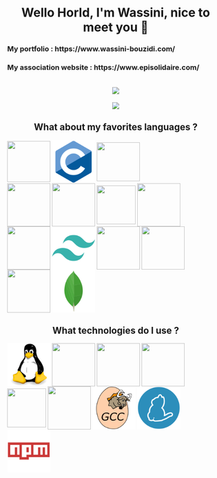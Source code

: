 
<h1 align="center" class="display-4 font-weight-bold">Wello Horld, I'm Wassini, nice to meet you 👋</h1>

<h3 style={{display: "inline"}}>My portfolio : https://www.wassini-bouzidi.com/</h3>
<h3 style={{display: "inline"}}>My association website : https://www.episolidaire.com/</h3>

<br/>
<div align="center">
<img src="https://github-readme-stats.vercel.app/api?username=wassb92&show_icons=true&count_private=true&theme=aura&include_all_commits=true&card_width=700&custom_title=Wassini%27s%20Stats%20%28private%20repositories%20are%20not%20included%29" align="center"/>
</div>
<br/>
<div align="center">
<img src="https://github-readme-stats.vercel.app/api/top-langs/?username=wassb92&count_private=true&theme=aura&custom_title=Wassini%27s%20Top%20Language%20%28private%20repositories%20are%20not%20included%29&card_width=700" align="center"/>
</div>


<h2 align="center" class="display-4 font-weight-bold">What about my favorites languages ?</h2>

<div>
	<div alt="Algorithm and Functional programming">
	    	<img src="https://github.com/isocpp/logos/blob/master/cpp_logo.svg" width="100" height="95" align="center" />
	    	<img src="https://github.com/devicons/devicon/blob/master/icons/c/c-original.svg" width="100" height="100" align="center"/>
    		<img src="https://github.com/yurijserrano/Github-Profile-Readme-Logos/blob/master/programming%20languages/bash.svg" width="100" height="90" align="center"/>
	</div>
	<div alt="web programming langages">
	    	<img src="https://github.com/yurijserrano/Github-Profile-Readme-Logos/blob/master/programming%20languages/typescript.svg" width="100" height="100" align="center"/>
	    	<img src="https://github.com/yurijserrano/Github-Profile-Readme-Logos/blob/master/programming%20languages/javascript.svg" width="100" height="100" align="center"/>
		<img src="https://marmelab.com/react-admin/assets/logo.svg" width="90" height="90" align="center"/>
    		<img src="https://github.com/yurijserrano/Github-Profile-Readme-Logos/blob/master/frameworks/react.svg" width="100" height="100" align="center"/>
    		<img src="https://github.com/yurijserrano/Github-Profile-Readme-Logos/blob/master/frameworks/nodejs.svg" width="100" height="100" align="center"/>
		<img src="https://github.com/devicons/devicon/blob/master/icons/tailwindcss/tailwindcss-plain.svg" width="100" height="100" align="center"/>
    		<img src="https://github.com/yurijserrano/Github-Profile-Readme-Logos/blob/master/others/html.svg" width="100" height="100" align="center"/>
    		<img src="https://github.com/yurijserrano/Github-Profile-Readme-Logos/blob/master/others/css.svg" width="100" height="100" align="center"/>
	</div>
	<div alt="database technologies">
    		<img src="https://github.com/yurijserrano/Github-Profile-Readme-Logos/blob/master/databases/postgresql.svg" width="100" height="100" align="center"/>
    		<img src="https://github.com/devicons/devicon/blob/master/icons/mongodb/mongodb-original.svg" width="100" height="100" align="center"/>
	</div>
</div>

<h2 align="center" class="display-4 font-weight-bold">What technologies do I use ?</h2>
<div>
	<img src="https://github.com/devicons/devicon/blob/master/icons/linux/linux-original.svg" width="100" height="100" align="center"/>
	<img src="https://github.com/yurijserrano/Github-Profile-Readme-Logos/blob/master/text%20editors/vscode.svg" width="100" height="100" align="center"/>
	<img src="https://github.com/yurijserrano/Github-Profile-Readme-Logos/blob/master/cloud/github.svg" width="100" height="100" align="center"/>
	<img src="https://github.com/yurijserrano/Github-Profile-Readme-Logos/blob/master/cloud/gitlab.svg" width="100" height="100" align="center"/>
	<img src="https://github.com/gilbarbara/logos/blob/master/logos/postman-icon.svg" width="90" height="90" align="center"/>
	<img src="https://github.com/yurijserrano/Github-Profile-Readme-Logos/blob/master/cloud/docker.svg" width="100" height="100" align="center"/>
	<img src="https://github.com/devicons/devicon/blob/master/icons/gcc/gcc-original.svg" width="100" height="100" align="center"/>
	<img src="https://github.com/devicons/devicon/blob/master/icons/yarn/yarn-original.svg" width="100" height="100" align="center"/>
	<img src="https://github.com/devicons/devicon/blob/master/icons/npm/npm-original-wordmark.svg" width="100" height="100" align="center"/>
	
</div>
